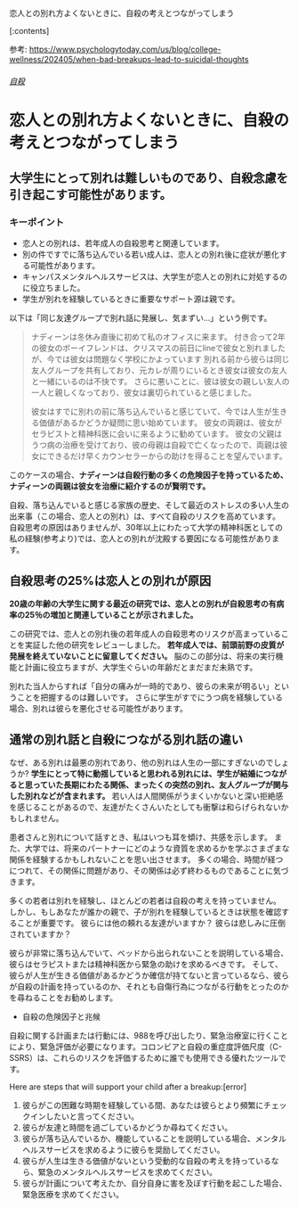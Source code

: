 恋人との別れ方よくないときに、自殺の考えとつながってしまう



[:contents]


参考: https://www.psychologytoday.com/us/blog/college-wellness/202405/when-bad-breakups-lead-to-suicidal-thoughts



###### [自殺](/us/basics/suicide)


恋人との別れ方よくないときに、自殺の考えとつながってしまう
=================


大学生にとって別れは難しいものであり、自殺念慮を引き起こす可能性があります。
------------------------------------------------------------------------------------------




### キーポイント


* 恋人との別れは、若年成人の自殺思考と関連しています。
* 別の件ですでに落ち込んでいる若い成人は、恋人との別れ後に症状が悪化する可能性があります。
* キャンパスメンタルヘルスサービスは、大学生が恋人との別れに対処するのに役立ちました。
* 学生が別れを経験しているときに重要なサポート源は親です。



以下は「同じ友達グループで別れ話に発展し、気まずい...」という例です。

> ナディーンは冬休み直後に初めて私のオフィスに来ます。
> 付き合って2年の彼女のボーイフレンドは、クリスマスの前日にlineで彼女と別れましたが、今では彼女は問題なく学校にかよっています
> 別れる前から彼らは同じ友人グループを共有しており、元カレが周りにいるとき彼女は彼女の友人と一緒にいるのは不快です。
> さらに悪いことに、彼は彼女の親しい友人の一人と親しくなっており、彼女は裏切られていると感じました。
> 
> 彼女はすでに別れの前に落ち込んでいると感じていて、今では人生が生きる価値があるかどうか疑問に思い始めています。
> 彼女の両親は、彼女がセラピストと精神科医に会いに来るように勧めています。
> 彼女の父親はうつ病の治療を受けており、彼の母親は自殺で亡くなったので、両親は彼女にできるだけ早くカウンセラーからの助けを得ることを望んでいます。


このケースの場合、**ナディーンは自殺行動の多くの危険因子を持っているため、ナディーンの両親は彼女を治療に紹介するのが賢明です。**

自殺、落ち込んでいると感じる家族の歴史、そして最近のストレスの多い人生の出来事（この場合、恋人との別れ）は、すべて自殺のリスクを高めています。
自殺思考の原因はありませんが、30年以上にわたって大学の精神科医としての私の経験(参考より)では、恋人との別れが沈殿する要因になる可能性があります。


## 自殺思考の25%は恋人との別れが原因

**20歳の年齢の大学生に関する最近の研究では、恋人との別れが自殺思考の有病率の25％の増加と関連していることが示されました。**

この研究では、恋人との別れ後の若年成人の自殺思考のリスクが高まっていることを実証した他の研究をレビューしました。
**若年成人では、前頭前野の皮質が発展を終えていないことに留意してください。** 
脳のこの部分は、将来の実行機能と計画に役立ちますが、大学生ぐらいの年齢だとまだまだ未熟です。

別れた当人からすれば「自分の痛みが一時的であり、彼らの未来が明るい」ということを把握するのは難しいです。
さらに学生がすでにうつ病を経験している場合、別れは彼らを悪化させる可能性があります。


## 通常の別れ話と自殺につながる別れ話の違い

なぜ、ある別れは最悪の別れであり、他の別れは人生の一部にすぎないのでしょうか?
**学生にとって特に動揺していると思われる別れには、学生が結婚につながると思っていた長期にわたる関係、まったくの突然の別れ、友人グループが関与した別れなどが含まれます。**
若い人は人間関係がうまくいかないと深い拒絶感を感じることがあるので、友達がたくさんいたとしても衝撃は和らげられないかもしれません。


患者さんと別れについて話すとき、私はいつも耳を傾け、共感を示します。
また、大学では、将来のパートナーにどのような資質を求めるかを学ぶさまざまな関係を経験するかもしれないことを思い出させます。
多くの場合、時間が経つにつれて、その関係に問題があり、その関係は必ず終わるものであることに気づきます。


多くの若者は別れを経験し、ほとんどの若者は自殺の考えを持っていません。
しかし、もしあなたが誰かの親で、子が別れを経験しているときは状態を確認することが重要です。
彼らには他の頼れる友達がいますか？
彼らは悲しみに圧倒されていますか？

彼らが非常に落ち込んでいて、ベッドから出られないことを説明している場合、彼らはセラピストまたは精神科医から緊急の助けを求めるべきです。
そして、彼らが人生が生きる価値があるかどうか確信が持てないと言っているなら、彼らが自殺の計画を持っているのか、それとも自傷行為につながる行動をとったのかを尋ねることをお勧めします。




* 自殺の危険因子と兆候



自殺に関する計画または行動には、988を呼び出したり、緊急治療室に行くことにより、緊急評価が必要になります。コロンビアと自殺の重症度評価尺度（C-SSRS）は、これらのリスクを評価するために誰でも使用できる優れたツールです。


Here are steps that will support your child after a breakup:[error]



1. 彼らがこの困難な時期を経験している間、あなたは彼らとより頻繁にチェックインしたいと言ってください。
2. 彼らが友達と時間を過ごしているかどうか尋ねてください。
3. 彼らが落ち込んでいるか、機能していることを説明している場合、メンタルヘルスサービスを求めるように彼らを奨励してください。
4. 彼らが人生は生きる価値がないという受動的な自殺の考えを持っているなら、緊急のメンタルヘルスサービスを求めてください。
5. 彼らが計画について考えたか、自分自身に害を及ぼす行動を起こした場合、緊急医療を求めてください。






